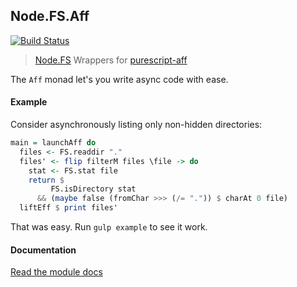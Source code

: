 ## Node.FS.Aff

[![Build Status](https://travis-ci.org/purescript-node/purescript-node-fs-aff.svg)](https://travis-ci.org/purescript-node/purescript-node-fs-aff)

> [Node.FS][Node.FS] Wrappers for [purescript-aff][aff]

The `Aff` monad let's you write async code with ease.

#### Example

Consider asynchronously listing only non-hidden directories:

``` purescript
main = launchAff do
  files <- FS.readdir "."
  files' <- flip filterM files \file -> do
    stat <- FS.stat file
    return $
         FS.isDirectory stat
      && (maybe false (fromChar >>> (/= ".")) $ charAt 0 file)
  liftEff $ print files'
```

That was easy. Run `gulp example` to see it work.

#### Documentation

[Read the module docs][docs]


[Node.FS]: http://github.com/purescript-node/purescript-node-fs
[aff]: https://github.com/slamdata/purescript-aff
[docs]: http://github.com/purescript-node/purescript-node-fs-aff/blob/master/docs/Node/FS/Aff.md
